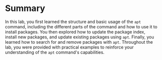 # Summary

In this lab, you first learned the structure and basic usage of the `apt` command, including the different parts of the command and how to use it to install packages. You then explored how to update the package index, install new packages, and update existing packages using `apt`. Finally, you learned how to search for and remove packages with `apt`. Throughout the lab, you were provided with practical examples to reinforce your understanding of the `apt` command's capabilities.
